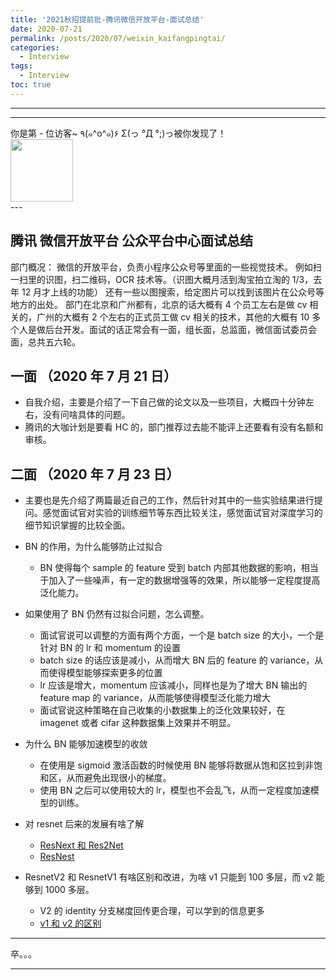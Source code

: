 ```yaml
---
title: '2021秋招提前批-腾讯微信开放平台-面试总结'
date: 2020-07-21
permalink: /posts/2020/07/weixin_kaifangpingtai/
categories:
  - Interview
tags:
  - Interview
toc: true
---
```


---

---

<div>
<div class="button01">
      <visited_a href="#" display:inline>你是第<span data-hk-page="current"> - </span>位访客~</visited_a>
      <visited_p class="top">٩(๑^o^๑)۶</visited_p>
      <visited_p class="bottom">Σ(っ °Д °;)っ被你发现了！</visited_p>
</div>
<img align="center" width="100" src="{{ site.url }}/images/static/take_me.gif" alt="" display:inline>
</div>
---

## 腾讯 微信开放平台 公众平台中心面试总结

部门概况： 微信的开放平台，负责小程序公众号等里面的一些视觉技术。
例如扫一扫里的识图，扫二维码，OCR 技术等。（识图大概月活到淘宝拍立淘的 1/3，去年 12 月才上线的功能）
还有一些以图搜索，给定图片可以找到该图片在公众号等地方的出处。
部门在北京和广州都有，北京的话大概有 4 个员工左右是做 cv 相关的，广州的大概有 2 个左右的正式员工做 cv 相关的技术，其他的大概有 10 多个人是做后台开发。面试的话正常会有一面，组长面，总监面，微信面试委员会面，总共五六轮。

## 一面 （2020 年 7 月 21 日）

- 自我介绍，主要是介绍了一下自己做的论文以及一些项目，大概四十分钟左右，没有问啥具体的问题。
- 腾讯的大咖计划是要看 HC 的，部门推荐过去能不能评上还要看有没有名额和审核。

## 二面 （2020 年 7 月 23 日）

- 主要也是先介绍了两篇最近自己的工作，然后针对其中的一些实验结果进行提问。感觉面试官对实验的训练细节等东西比较关注，感觉面试官对深度学习的细节知识掌握的比较全面。

- BN 的作用，为什么能够防止过拟合

  - BN 使得每个 sample 的 feature 受到 batch 内部其他数据的影响，相当于加入了一些噪声，有一定的数据增强等的效果，所以能够一定程度提高泛化能力。

- 如果使用了 BN 仍然有过拟合问题，怎么调整。

  - 面试官说可以调整的方面有两个方面，一个是 batch size 的大小，一个是针对 BN 的 lr 和 momentum 的设置
  - batch size 的话应该是减小，从而增大 BN 后的 feature 的 variance，从而使得模型能够探索更多的位置
  - lr 应该是增大，momentum 应该减小，同样也是为了增大 BN 输出的 feature map 的 variance，从而能够使得模型泛化能力增大
  - 面试官说这种策略在自己收集的小数据集上的泛化效果较好，在 imagenet 或者 cifar 这种数据集上效果并不明显。

- 为什么 BN 能够加速模型的收敛

  - 在使用是 sigmoid 激活函数的时候使用 BN 能够将数据从饱和区拉到非饱和区，从而避免出现很小的梯度。
  - 使用 BN 之后可以使用较大的 lr，模型也不会乱飞，从而一定程度加速模型的训练。

- 对 resnet 后来的发展有啥了解

  - [ResNext 和 Res2Net](https://blog.csdn.net/wh8514/article/details/106725142/)
  - [ResNest](https://blog.csdn.net/Guo_Python/article/details/105646838)

- ResnetV2 和 ResnetV1 有啥区别和改进，为啥 v1 只能到 100 多层，而 v2 能够到 1000 多层。
  - V2 的 identity 分支梯度回传更合理，可以学到的信息更多
  - [v1 和 v2 的区别](https://blog.csdn.net/chenyuping333/article/details/82344334)


---
卒。。。

---

<div data-hk-top-pages="5"> </div>
